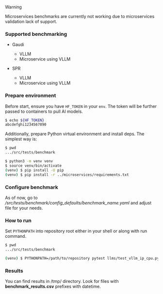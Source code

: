 > [!WARNING]
> Microservices benchmarks are currently not working due to microservices validation lack of support.


### Supported benchmarking

- Gaudi
  - VLLM
  - Microservice using VLLM

- SPR
  - VLLM
  - Microservice using VLLM

### Prepare environment

Before start, ensure you have `HF_TOKEN` in your `env`. The token will be further passed to containers
to pull AI models.
```bash
$ echo ${HF_TOKEN}
abcdefghi1234567890 
```

Additionally, prepare Python virtual environment and install deps. The simplest way is:
```bash
$ pwd
.../src/tests/benchmark

$ python3 -m venv venv
$ source venv/bin/activate
(venv) $ pip install -U pip
(venv) $ pip install -r ../microservices/requirements.txt
```

### Configure benchmark
As of now, go to _/src/tests/benchmark/config_defaults/benchmark_name.yaml_
and adjust file for your needs.

### How to run

Set `PYTHONPATH` into repository root either in your shell or along with run command.

```bash
$ pwd
.../src/tests/benchmark

(venv) $ PYTHONPATH=/path/to/repository pytest llms/test_vllm_ip_cpu.py
```

### Results

You can find results in /tmp/ directory. Look for files with
**benchmark_results.csv** prefixes with datetime.